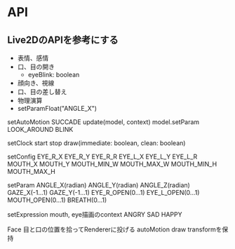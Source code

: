 # API

## Live2DのAPIを参考にする

* 表情、感情
* 口、目の開き
  * eyeBlink: boolean
* 顔向き、視線
* 口、目の差し替え
* 物理演算
* setParamFloat("ANGLE_X")

setAutoMotion
  SUCCADE
    update(model, context)
    model.setParam
  LOOK_AROUND
  BLINK

setClock
start
stop
draw(immediate: boolean, clean: boolean)

setConfig
  EYE_R_X
  EYE_R_Y
  EYE_R_R
  EYE_L_X
  EYE_L_Y
  EYE_L_R
  MOUTH_X
  MOUTH_Y
  MOUTH_MIN_W
  MOUTH_MAX_W
  MOUTH_MIN_H
  MOUTH_MAX_H

setParam
  ANGLE_X(radian)
  ANGLE_Y(radian)
  ANGLE_Z(radian)
  GAZE_X(-1...1)
  GAZE_Y(-1...1)
  EYE_R_OPEN(0...1)
  EYE_L_OPEN(0...1)
  MOUTH_OPEN(0...1)
  BREATH(0...1)

setExpression
mouth, eye描画のcontext
  ANGRY
  SAD
  HAPPY

Face
  目と口の位置を拾ってRendererに投げる
  autoMotion
  draw
  transformを保持